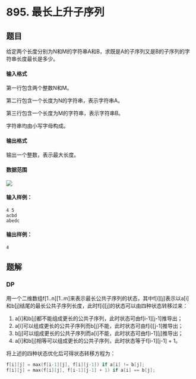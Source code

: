 <!--
 * @Author: shaqsnake
 * @Email: shaqsnake@gmail.com
 * @Date: 2019-09-16 15:58:00
 * @LastEditTime: 2019-10-22 11:46:57
 * @Description: Acwing 895
 -->

# 895. 最长上升子序列

## 题目

给定两个长度分别为N和M的字符串A和B，求既是A的子序列又是B的子序列的字符串长度最长是多少。

#### 输入格式

第一行包含两个整数N和M。

第二行包含一个长度为N的字符串，表示字符串A。

第三行包含一个长度为M的字符串，表示字符串B。

字符串均由小写字母构成。

#### 输出格式

输出一个整数，表示最大长度。

#### 数据范围

![](http://latex.codecogs.com/gif.latex?\\1%20\leq%20N%20\leq%201000)


#### 输入样例：

```
4 5
acbd
abedc
```

#### 输出样例：

```
4
```

## 题解

### DP

用一个二维数组f[1..n][1..m]来表示最长公共子序列的状态，其中f[i][j]表示以a[i]和b[j]结尾的最长公共子序列长度，此时f[i][j]的状态可以由四种状态转移过来：

1. a[i]和b[j]都不能组成更长的公共子序列，此时状态可由f[i-1][j-1]推导出；
2. a[i]可以组成更长的公共子序列而b[j]不能，此时状态可由f[i][j-1]推导出；
3. b[j]可以组成更长的公共子序列而a[i]不能，此时状态可由f[i-1][j]推导出；
4. a[i]和b[j]相等可以组成更长的公共子序列，此时状态等于f[i-1][j-1] + 1。

将上述的四种状态优化后可得状态转移方程为：

```c++
f[i][j] = max(f[i-1][j], f[i][j-1]) if a[i] != b[j];
f[i][j] = max(f[i][j], f[i-1][j-1] + 1) if a[i] == b[j];
```